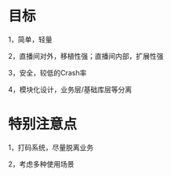 # 目标

1，简单，轻量

2，直播间对外，移植性强；直播间内部，扩展性强

3，安全，较低的Crash率

4，模块化设计，业务层/基础库层等分离


# 特别注意点

1，打码系统，尽量脱离业务

2，考虑多种使用场景